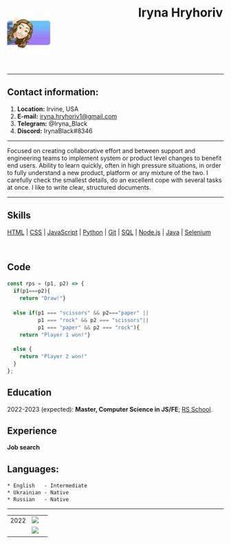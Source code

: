 [schoolLogo]: /assets/img/RSSchoollogosmall.jpg
[schoolLink]: https://rs.school/js/
[githubLogo]: /assets/img/GitHub.jpeg
[githubLink]: https://github.com/IrynaHryhoriv/rsschool-cv/tree/gh-pages

 
<header>
  <p style="float:left; width: 20%;">
    <img src="assets/img/imagesCVtest.jpeg" alt="alt text" title="MyPhoto" width="100"/>
  </p>

  <p style="float:left; width: 40%; text-align:left;">
    <h1>Iryna Hryhoriv</h1> 
    <div style="height:50px;display:box"></div>
  </p>
</header>
 
---
Contact information:
--------------------

1. **Location:**  Irvine, USA
2. **E-mail:**    iryna.hryhoriv1@gmail.com
3. **Telegram:** @Iryna_Black
4. **Discord:**   IrynaBlack#8346

---

Focused on creating collaborative effort and between support and engineering teams to implement system
or product level changes to benefit end users. Ability to learn quickly, often in high pressure situations, in
order to fully understand a new product, platform or any mixture of the two.
I carefully check the smallest details, do an excellent cope with several tasks at once. I like to write clear,
structured documents.

---

Skills
------

<nav>

  <a href="https://html.com">HTML</a> |
  <a href="/css/">CSS</a> |
  <a href="/js/">JavaScript</a> |
  <a href="/python/">Python</a> |
  <a href="/git/">Git</a> |
  <a href="/sql/">SQL</a> |
  <a href="/Node.js/">Node.js</a> |
  <a href="/java/">Java</a> |
  <a href="/Selenium/">Selenium</a> 

</nav>

<br>

Code 
----
```js
const rps = (p1, p2) => {
  if(p1===p2){
    return "Draw!"}
  
  else if(p1 === "scissors" && p2==="paper" ||
          p1 === "rock" && p2 === "scissors"|| 
          p1 === "paper" && p2 === "rock"){
    return "Player 1 won!"}
  
  else {
    return "Player 2 won!"
  }
};
```

Education
---------
2022-2023 (expected): **Master, Computer Science in JS/FE**; [RS School](https://rs.school/).

Experience
----------


**Job search**


Languages:
----------

    * English   - Intermediate
    * Ukrainian - Native
    * Russian   - Native

---------------------

|      |      |      |
| :--- |  --- | ---: |
| 2022 |[![][schoolLogo]][schoolLink] |
|      |[![][githubLogo]][githubLink] |

